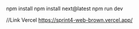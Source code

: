 npm install
npm install next@latest
npm run dev

//Link Vercel
https://sprint4-web-brown.vercel.app/
